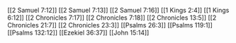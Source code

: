[[2 Samuel 7:12]]
[[2 Samuel 7:13]]
[[2 Samuel 7:16]]
[[1 Kings 2:4]]
[[1 Kings 6:12]]
[[2 Chronicles 7:17]]
[[2 Chronicles 7:18]]
[[2 Chronicles 13:5]]
[[2 Chronicles 21:7]]
[[2 Chronicles 23:3]]
[[Psalms 26:3]]
[[Psalms 119:1]]
[[Psalms 132:12]]
[[Ezekiel 36:37]]
[[John 15:14]]
